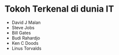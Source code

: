 # Tokoh Terkenal di dunia IT

- David J Malan
- Steve Jobs
- Bill Gates
- Budi Rahardjo
- Ken C Doods
- Linus Torvalds
